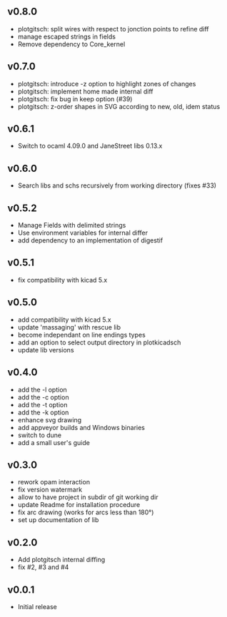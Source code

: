 v0.8.0
------

 - plotgitsch: split wires with respect to jonction points to refine diff
 - manage escaped strings in fields
 - Remove dependency to Core_kernel


v0.7.0
------

 - plotgitsch: introduce -z option to highlight zones of changes
 - plotgitsch: implement home made internal diff
 - plotgitsch: fix bug in keep option (#39)
 - plotgitsch: z-order shapes in SVG according to new, old, idem status

v0.6.1
------

 - Switch to ocaml 4.09.0 and JaneStreet libs 0.13.x

v0.6.0
------

 - Search libs and schs recursively from working directory (fixes #33)

v0.5.2
------

 - Manage Fields with delimited strings
 - Use environment variables for internal differ
 - add dependency to an implementation of digestif

v0.5.1
------

 - fix compatibility with kicad 5.x

v0.5.0
------

 - add compatibility with kicad 5.x
 - update 'massaging' with rescue lib
 - become independant on line endings types
 - add an option to select output directory in plotkicadsch
 - update lib versions

v0.4.0
------

 - add the -l option
 - add the -c option
 - add the -t option
 - add the -k option
 - enhance svg drawing
 - add appveyor builds and Windows binaries
 - switch to dune
 - add a small user's guide

v0.3.0
------

 - rework opam interaction
 - fix version watermark
 - allow to have project in subdir of git working dir
 - update Readme for installation procedure
 - fix arc drawing (works for arcs less than 180°)
 - set up documentation of lib

v0.2.0
------

 - Add plotgitsch internal diffing
 - fix #2, #3 and #4

v0.0.1
------

 - Initial release
